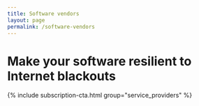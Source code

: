 ```yaml
---
title: Software vendors
layout: page
permalink: /software-vendors
---
```


# Make your software resilient to Internet blackouts

{% include subscription-cta.html group="service_providers" %}
